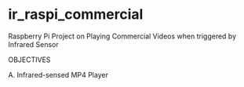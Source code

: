 # ir_raspi_commercial
Raspberry Pi Project on Playing Commercial Videos when triggered by Infrared Sensor



OBJECTIVES


A. Infrared-sensed MP4 Player 
